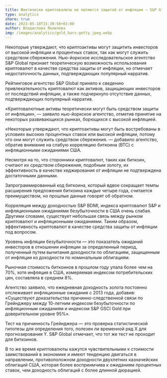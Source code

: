 ```yaml
---
title: Фактически криптовалюты не являются защитой от инфляции – S&P Global
type: analytics
share: true
date: 2023-05-10T15:39:50+03:00
author: Владислава Яковлева
img: /images/analytics/gold_bars-getty.jpeg.webp
---
```

Некоторые утверждают, что криптоактивы могут защитить инвесторов от высокой инфляции и процентных ставок, так как могут служить средством сбережения. Нью-йоркское исследовательское агентство S&P Global признает теоретическую возможность использования криптовалют в качестве средства защиты от инфляции, но отмечает недостаточность данных, подтверждающих популярный нарратив.

Рейтинговое агентство S&P Global приняло к сведению привлекательность криптовалют как активов, защищающих инвесторов от последствий инфляции, а также подчеркнуло отсутствие данных, подтверждающих популярный нарратив.

«Криптовалютные активы теоретически могут быть средством защиты от инфляции», — заявило нью-йоркское агентство, отметив принятие на некоторых развивающихся рынках, борющихся с высокой инфляцией.

«Некоторые утверждают, что криптоактивы могут быть востребованы в условиях высоких процентных ставок или высокой инфляции, потому что они могут служить средством сбережения. — добавило агентство, обратив внимание на слабую корреляцию биткоина (BTC) с инфляционными ожиданиями США.

Несмотря на то, что сторонники криптовалют, таких как биткоин, считают их средством сбережения, подобным золоту, их эффективность в качестве хеджирования от инфляции не подтверждена достаточными данными.

Запрограммированный код биткоина, который вдвое сокращает темпы расширения предложения биткоина каждые четыре года, считается преимуществом, но прошлые данные говорят об обратном.

Корреляция между доходностью S&P BDMI, индекса криптовалют S&P и инфляционными ожиданиями безубыточности в США очень слабая. Другими словами, существует небольшая связь между рынком криптовалют и инфляционными ожиданиями. Таким образом, эффективность криптовалют в качестве средства защиты от инфляции под вопросом.

Уровень инфляции безубыточности — это показатель ожиданий инвесторов в отношении инфляции за определенный период, полученный путем вычитания доходности по облигациям, защищенным от инфляции из доходности по номинальным облигациям.

Рыночная стоимость биткоинов в прошлом году упала более чем на 70%, хотя инфляция в США, измеряемая индексом потребительских цен, составляла в среднем 8%.

Агентство заявило, что ежедневная доходность золота постоянно отслеживает инфляционные ожидания с 2013 года, добавив: «Существуют доказательства причинно-следственной связи по Грейнджеру между 10-летним индексом безубыточности по инфляционным ожиданиям и индексом S&P GSCI Gold при доверительном уровне 95%».

Тест на причинность Грейнджера — это проверка статистической гипотезы для определения того, полезен ли временной ряд X для прогнозирования Y. S&P Global отмечает, что тот же тест не проходит для биткоинов.

В то же время криптовалюты кажутся чувствительными к стоимости заимствований в экономике и имеют тенденцию двигаться в направлении, противоположном доходности двухлетних казначейских облигаций США, которая более восприимчива к ожиданиям процентных ставок, чем доходность облигаций с более длинной дюрацией.